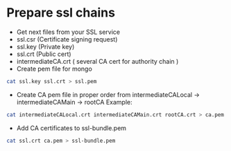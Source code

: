 # Prepare ssl chains

* Get next files from your SSL service
 * ssl.csr (Certificate signing request)
 * ssl.key (Private key)
 * ssl.crt (Public cert)
 * intermediateCA.crt ( several CA cert for authority chain )
* Create pem file for mongo
```bash
cat ssl.key ssl.crt > ssl.pem
```
* Create CA pem file in proper order from intermediateCALocal -> intermediateCAMain -> rootCA
Example:
```bash
cat intermediateCALocal.crt intermediateCAMain.crt rootCA.crt > ca.pem
```
* Add CA certificates to ssl-bundle.pem
```bash
cat ssl.crt ca.pem > ssl-bundle.pem
```
